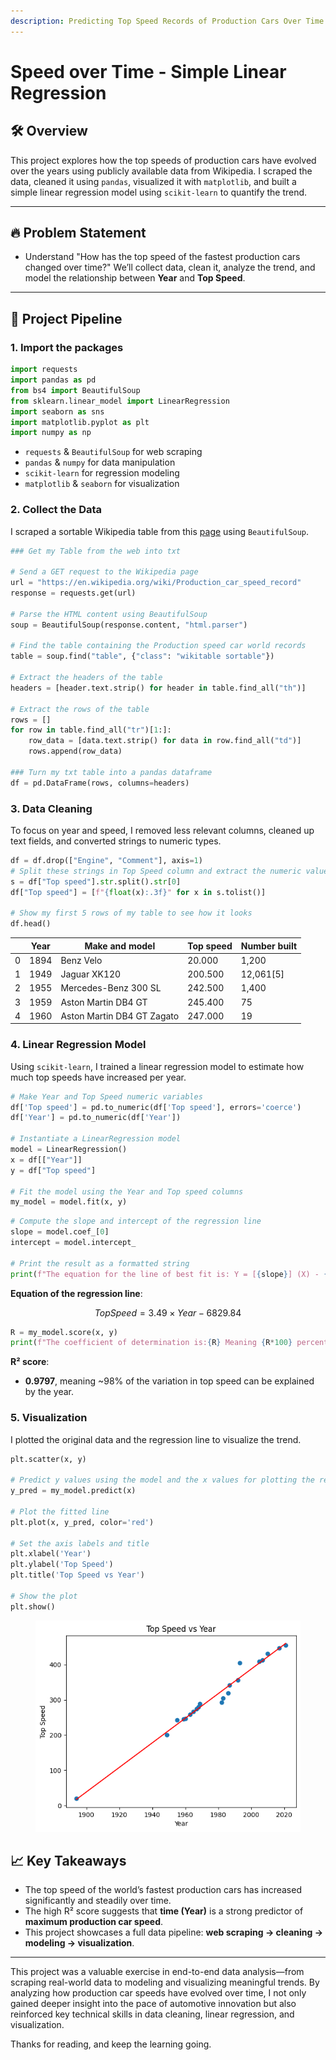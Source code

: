 ```yaml
---
description: Predicting Top Speed Records of Production Cars Over Time
---
```


# Speed over Time - Simple Linear Regression

## 🛠️ Overview

This project explores how the top speeds of production cars have evolved over the years using publicly available data from Wikipedia. I scraped the data, cleaned it using `pandas`, visualized it with `matplotlib`, and built a simple linear regression model using `scikit-learn` to quantify the trend.

***

## 🔥 Problem Statement

* Understand "How has the top speed of the fastest production cars changed over time?" We’ll collect data, clean it, analyze the trend, and model the relationship between **Year** and **Top Speed**.

***

## 🧩 Project Pipeline

### 1. Import the packages

```python
import requests
import pandas as pd
from bs4 import BeautifulSoup
from sklearn.linear_model import LinearRegression
import seaborn as sns
import matplotlib.pyplot as plt
import numpy as np
```

* `requests` & `BeautifulSoup` for web scraping
* `pandas` & `numpy` for data manipulation
* `scikit-learn` for regression modeling
* `matplotlib` & `seaborn` for visualization

### 2. Collect the Data

I scraped a sortable Wikipedia table from this [page](https://en.wikipedia.org/wiki/Production_car_speed_record) using `BeautifulSoup`.

```python
### Get my Table from the web into txt

# Send a GET request to the Wikipedia page
url = "https://en.wikipedia.org/wiki/Production_car_speed_record"
response = requests.get(url)

# Parse the HTML content using BeautifulSoup
soup = BeautifulSoup(response.content, "html.parser")

# Find the table containing the Production speed car world records
table = soup.find("table", {"class": "wikitable sortable"})

# Extract the headers of the table
headers = [header.text.strip() for header in table.find_all("th")]

# Extract the rows of the table
rows = []
for row in table.find_all("tr")[1:]:
    row_data = [data.text.strip() for data in row.find_all("td")]
    rows.append(row_data)
    
### Turn my txt table into a pandas dataframe
df = pd.DataFrame(rows, columns=headers)
```

### 3. Data Cleaning

To focus on year and speed, I removed less relevant columns, cleaned up text fields, and converted strings to numeric types.

```python
df = df.drop(["Engine", "Comment"], axis=1)
# Split these strings in Top Speed column and extract the numeric value in KMPH (Before we hit a space).
s = df["Top speed"].str.split().str[0]
df["Top speed"] = [f"{float(x):.3f}" for x in s.tolist()]

# Show my first 5 rows of my table to see how it looks
df.head()
```

|   | Year | Make and model             | Top speed | Number built |
| - | ---- | -------------------------- | --------- | ------------ |
| 0 | 1894 | Benz Velo                  | 20.000    | 1,200        |
| 1 | 1949 | Jaguar XK120               | 200.500   | 12,061\[5]   |
| 2 | 1955 | Mercedes-Benz 300 SL       | 242.500   | 1,400        |
| 3 | 1959 | Aston Martin DB4 GT        | 245.400   | 75           |
| 4 | 1960 | Aston Martin DB4 GT Zagato | 247.000   | 19           |

### 4. Linear Regression Model

Using `scikit-learn`, I trained a linear regression model to estimate how much top speeds have increased per year.

```python
# Make Year and Top Speed numeric variables
df['Top speed'] = pd.to_numeric(df['Top speed'], errors='coerce')
df['Year'] = pd.to_numeric(df['Year'])

# Instantiate a LinearRegression model
model = LinearRegression()
x = df[["Year"]]
y = df["Top speed"]

# Fit the model using the Year and Top speed columns
my_model = model.fit(x, y)
```

```python
# Compute the slope and intercept of the regression line
slope = model.coef_[0]
intercept = model.intercept_

# Print the result as a formatted string
print(f"The equation for the line of best fit is: Y = [{slope}] (X) - {intercept*-1}")
```

**Equation of the regression line**:

$$
Top Speed = 3.49 × Year − 6829.84
$$

```python
R = my_model.score(x, y)
print(f"The coefficient of determination is:{R} Meaning {R*100} percent of the variation in Y can be attributed to X.")
```

**R² score**:

* **0.9797**, meaning \~98% of the variation in top speed can be explained by the year.

### 5. Visualization

I plotted the original data and the regression line to visualize the trend.

```python
plt.scatter(x, y)

# Predict y values using the model and the x values for plotting the regression line
y_pred = my_model.predict(x)

# Plot the fitted line
plt.plot(x, y_pred, color='red')

# Set the axis labels and title
plt.xlabel('Year')
plt.ylabel('Top Speed')
plt.title('Top Speed vs Year')

# Show the plot
plt.show()
```

<figure><img src=".gitbook/assets/TopSpeedvsYear.png" alt=""><figcaption></figcaption></figure>

## 📈 Key Takeaways

* The top speed of the world’s fastest production cars has increased significantly and steadily over time.
* The high R² score suggests that **time (Year)** is a strong predictor of **maximum production car speed**.
* This project showcases a full data pipeline: **web scraping → cleaning → modeling → visualization**.

***

This project was a valuable exercise in end-to-end data analysis—from scraping real-world data to modeling and visualizing meaningful trends. By analyzing how production car speeds have evolved over time, I not only gained deeper insight into the pace of automotive innovation but also reinforced key technical skills in data cleaning, linear regression, and visualization.&#x20;

Thanks for reading, and keep the learning going.
